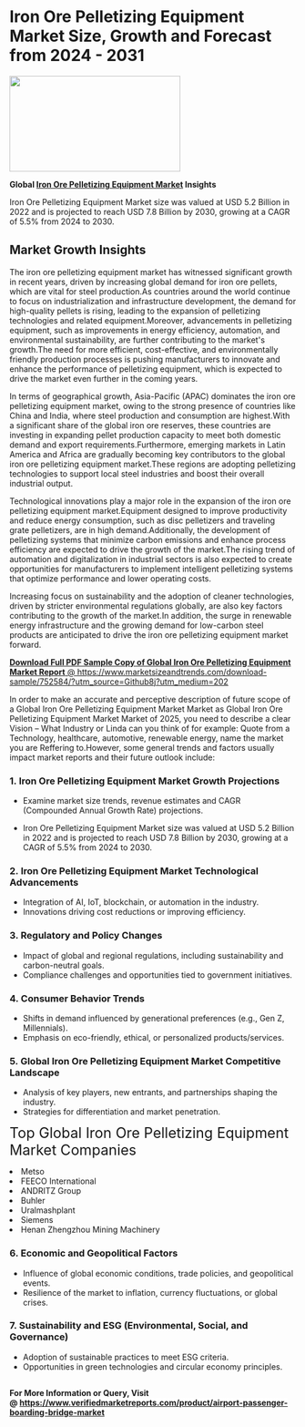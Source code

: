 <H1>Iron Ore Pelletizing Equipment Market Size, Growth and Forecast from 2024 - 2031</H1><img class="aligncenter size-medium wp-image-584254" src="https://thirdeyenews.in/wp-content/uploads/2024/09/Global-Market-Research-300x168.jpeg" alt="" width="300" height="168" /><p><strong>Global&nbsp;<a href="https://www.marketsizeandtrends.com/download-sample/752584/?utm_source=Github8j?utm_medium=202">Iron Ore Pelletizing Equipment Market</a> Insights</strong></p><p>Iron Ore Pelletizing Equipment Market size was valued at USD 5.2 Billion in 2022 and is projected to reach USD 7.8 Billion by 2030, growing at a CAGR of 5.5% from 2024 to 2030.</p><p><h2>Market Growth Insights</h2> <p>The iron ore pelletizing equipment market has witnessed significant growth in recent years, driven by increasing global demand for iron ore pellets, which are vital for steel production.As countries around the world continue to focus on industrialization and infrastructure development, the demand for high-quality pellets is rising, leading to the expansion of pelletizing technologies and related equipment.Moreover, advancements in pelletizing equipment, such as improvements in energy efficiency, automation, and environmental sustainability, are further contributing to the market's growth.The need for more efficient, cost-effective, and environmentally friendly production processes is pushing manufacturers to innovate and enhance the performance of pelletizing equipment, which is expected to drive the market even further in the coming years.</p> <p><a href="#"></a></p> <p>In terms of geographical growth, Asia-Pacific (APAC) dominates the iron ore pelletizing equipment market, owing to the strong presence of countries like China and India, where steel production and consumption are highest.With a significant share of the global iron ore reserves, these countries are investing in expanding pellet production capacity to meet both domestic demand and export requirements.Furthermore, emerging markets in Latin America and Africa are gradually becoming key contributors to the global iron ore pelletizing equipment market.These regions are adopting pelletizing technologies to support local steel industries and boost their overall industrial output.</p> <p>Technological innovations play a major role in the expansion of the iron ore pelletizing equipment market.Equipment designed to improve productivity and reduce energy consumption, such as disc pelletizers and traveling grate pelletizers, are in high demand.Additionally, the development of pelletizing systems that minimize carbon emissions and enhance process efficiency are expected to drive the growth of the market.The rising trend of automation and digitalization in industrial sectors is also expected to create opportunities for manufacturers to implement intelligent pelletizing systems that optimize performance and lower operating costs.</p> <p>Increasing focus on sustainability and the adoption of cleaner technologies, driven by stricter environmental regulations globally, are also key factors contributing to the growth of the market.In addition, the surge in renewable energy infrastructure and the growing demand for low-carbon steel products are anticipated to drive the iron ore pelletizing equipment market forward.</p> <p><a href="#"></p><p><span class=""><strong>Download Full PDF Sample Copy of Global Iron Ore Pelletizing Equipment Market Report</strong> @ <a href="https://www.marketsizeandtrends.com/download-sample/752584/?utm_source=Github8j?utm_medium=202" target="_blank">https://www.marketsizeandtrends.com/download-sample/752584/?utm_source=Github8j?utm_medium=202</a></span></p><p>In order to make an accurate and perceptive description of future scope of a Global&nbsp;Iron Ore Pelletizing Equipment Market Market as Global&nbsp;Iron Ore Pelletizing Equipment Market Market of 2025, you need to describe a clear Vision &ndash; What Industry or Linda can you think of for example: Quote from a Technology, healthcare, automotive, renewable energy, name the market you are Reffering to.However, some general trends and factors usually impact market reports and their future outlook include:</p><h3>1.&nbsp;<strong>Iron Ore Pelletizing Equipment Market Growth Projections</strong></h3><ul><li>Examine market size trends, revenue estimates and CAGR (Compounded Annual Growth Rate) projections.</li><li><p>Iron Ore Pelletizing Equipment Market size was valued at USD 5.2 Billion in 2022 and is projected to reach USD 7.8 Billion by 2030, growing at a CAGR of 5.5% from 2024 to 2030.</p></li></ul><h3>2.&nbsp;<strong>Iron Ore Pelletizing Equipment Market Technological Advancements</strong></h3><ul><li>Integration of AI, IoT, blockchain, or automation in the industry.</li><li>Innovations driving cost reductions or improving efficiency.</li></ul><h3>3.&nbsp;<strong>Regulatory and Policy Changes</strong></h3><ul><li>Impact of global and regional regulations, including sustainability and carbon-neutral goals.</li><li>Compliance challenges and opportunities tied to government initiatives.</li></ul><h3>4.&nbsp;<strong>Consumer Behavior Trends</strong></h3><ul><li>Shifts in demand influenced by generational preferences (e.g., Gen Z, Millennials).</li><li>Emphasis on eco-friendly, ethical, or personalized products/services.</li></ul><h3>5.&nbsp;<strong>Global Iron Ore Pelletizing Equipment Market Competitive Landscape</strong></h3><ul><li>Analysis of key players, new entrants, and partnerships shaping the industry.</li><li>Strategies for differentiation and market penetration.</li></ul><p data-pm-slice="1 1 []"><span style="color: inherit; font-family: inherit; font-size: 25px;">Top Global Iron Ore Pelletizing Equipment Market Companies</span></p><div class="" data-test-id=""><p><li>Metso</li><li> FEECO International</li><li> ANDRITZ Group</li><li> Buhler</li><li> Uralmashplant</li><li> Siemens</li><li> Henan Zhengzhou Mining Machinery</li></p></div><h3>6.&nbsp;<strong>Economic and Geopolitical Factors</strong></h3><ul><li>Influence of global economic conditions, trade policies, and geopolitical events.</li><li>Resilience of the market to inflation, currency fluctuations, or global crises.</li></ul><h3>7.&nbsp;<strong>Sustainability and ESG (Environmental, Social, and Governance)</strong></h3><ul><li>Adoption of sustainable practices to meet ESG criteria.</li><li>Opportunities in green technologies and circular economy principles.</li></ul><h2><strong style="font-size: 14px;">For More Information or Query, Visit @&nbsp;</strong><a style="background-color: #ffffff; font-size: 14px;" href="https://www.marketsizeandtrends.com/report/iron-ore-pelletizing-equipment-market/" target="_blank">https://www.verifiedmarketreports.com/product/airport-passenger-boarding-bridge-market</a></h2>